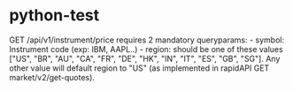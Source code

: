 
# python-test
GET /api/v1/instrument/price requires 2 mandatory queryparams:
	-	symbol: Instrument code (exp: IBM, AAPL..)
	-	region: should be one of these values ["US", "BR", "AU", "CA", "FR", "DE", "HK", "IN", "IT", "ES", "GB", "SG"].
		Any other value will default region to "US" (as implemented in rapidAPI GET market/v2/get-quotes).	 
